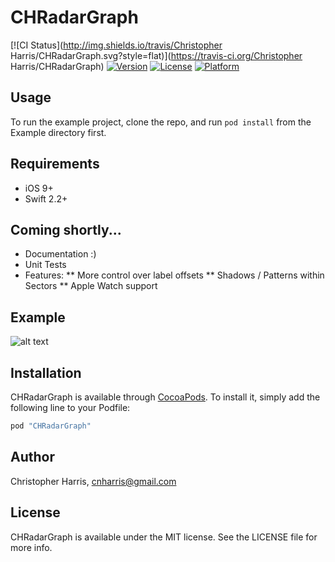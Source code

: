 # CHRadarGraph

[![CI Status](http://img.shields.io/travis/Christopher Harris/CHRadarGraph.svg?style=flat)](https://travis-ci.org/Christopher Harris/CHRadarGraph)
[![Version](https://img.shields.io/cocoapods/v/CHRadarGraph.svg?style=flat)](http://cocoapods.org/pods/CHRadarGraph)
[![License](https://img.shields.io/cocoapods/l/CHRadarGraph.svg?style=flat)](http://cocoapods.org/pods/CHRadarGraph)
[![Platform](https://img.shields.io/cocoapods/p/CHRadarGraph.svg?style=flat)](http://cocoapods.org/pods/CHRadarGraph)

## Usage

To run the example project, clone the repo, and run `pod install` from the Example directory first.

## Requirements
* iOS 9+
* Swift 2.2+

## Coming shortly...
* Documentation :)
* Unit Tests
* Features:
** More control over label offsets
** Shadows / Patterns within Sectors
** Apple Watch support

## Example
![alt text](http://i.imgur.com/xEUetr6.png?1 "Radar Graph")

## Installation

CHRadarGraph is available through [CocoaPods](http://cocoapods.org). To install
it, simply add the following line to your Podfile:

```ruby
pod "CHRadarGraph"
```

## Author

Christopher Harris, cnharris@gmail.com

## License

CHRadarGraph is available under the MIT license. See the LICENSE file for more info.
